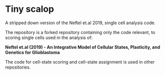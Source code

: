 # Tiny scalop
A stripped down version of the Neftel et.al 2019, single cell analysis code.

The repository is a forked repository containing only the code relevant, to scoring single cells used in the analysis of:

**Neftel et.al (2019) - An Integrative Model of Cellular States, Plasticity, and Genetics for Glioblastoma**


The code for cell-state scoring and cell-state assignment is used in other repositories. 
